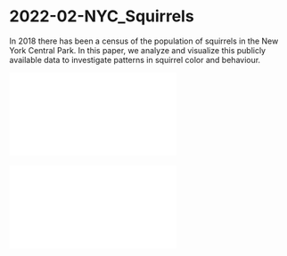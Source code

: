 # 2022-02-NYC_Squirrels

In 2018 there has been a census of the population of squirrels in the New York Central Park. In this paper, we analyze and visualize this publicly available data to investigate patterns in squirrel color and behaviour.

![Squirrel-sightings in Central Park - Colored in Squirrel Color](./doc/fig/ColorMap.pdf)

![Heat-map of squirrel sightings in Central Park](./doc/fig/Heatmap.pdf)
